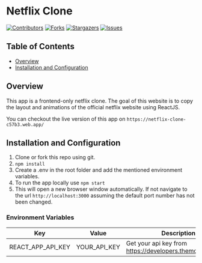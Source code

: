 # Netflix Clone


[contributors-shield]: https://img.shields.io/github/contributors/stealthyknifer/netflix-clone.svg?style=for-the-badge
[contributors-url]: https://github.com/stealthyknifer/netflix-clone/graphs/contributors
[forks-shield]: https://img.shields.io/github/forks/stealthyknifer/netflix-clone.svg?style=for-the-badge
[forks-url]: https://github.com/stealthyknifer/netflix-clone/network/members
[stars-shield]: https://img.shields.io/github/stars/stealthyknifer/netflix-clone.svg?style=for-the-badge
[stars-url]: https://github.com/stealthyknifer/netflix-clone/stargazers
[issues-shield]: https://img.shields.io/github/issues/stealthyknifer/netflix-clone.svg?style=for-the-badge
[issues-url]: https://github.com/stealthyknifer/netflix-clone/issues

[![Contributors][contributors-shield]][contributors-url]
[![Forks][forks-shield]][forks-url]
[![Stargazers][stars-shield]][stars-url]
[![Issues][issues-shield]][issues-url]

## Table of Contents
* [Overview](#overview)
* [Installation and Configuration](#installation-and-configuration)


## Overview
This app is a frontend-only netflix clone. The goal of this website is to copy the layout and animations of the
official netflix website using ReactJS. 

You can checkout the live version of this app on `https://netflix-clone-c57b3.web.app/`


## Installation and Configuration

1. Clone or fork this repo using git.
2. `npm install`
3. Create a .env in the root folder and add the mentioned environment variables.
4. To run the app locally use `npm start`
5. This will open a new browser window automatically. If not navigate to the url `http://localhost:3000` assuming the default port number has not been changed.

### Environment Variables

| Key               | Value        | Description                                               |
|-------------------|--------------|-----------------------------------------------------------|
| REACT_APP_API_KEY | YOUR_API_KEY | Get your api key from https://developers.themoviedb/org/3 |
